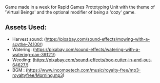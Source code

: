 Game made in a week for Rapid Games Prototyping Unit with the theme of 'Virtual Beings' and the optional modifier of being a 'cozy' game.

## Assets Used:
- Harvest sound: (https://pixabay.com/sound-effects/mowing-with-a-scythe-74100/)
- Watering: (https://pixabay.com/sound-effects/watering-with-a-watering-can-39121/)
- Weeding: (https://pixabay.com/sound-effects/box-cutter-in-and-out-64627/)
- BGM : (https://www.incompetech.com/music/royalty-free/mp3-royaltyfree/Morning.mp3)
